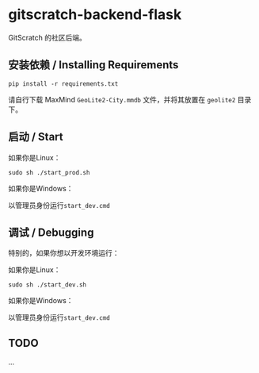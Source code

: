 # gitscratch-backend-flask

GitScratch 的社区后端。

## 安装依赖 / Installing Requirements
```shell
pip install -r requirements.txt
```
请自行下载 MaxMind `GeoLite2-City.mmdb` 文件，并将其放置在 `geolite2` 目录下。

## 启动 / Start
如果你是Linux：
```shell
sudo sh ./start_prod.sh
```
如果你是Windows：

以管理员身份运行`start_dev.cmd`

## 调试 / Debugging
特别的，如果你想以开发环境运行：

如果你是Linux：
```shell
sudo sh ./start_dev.sh
```
如果你是Windows：

以管理员身份运行`start_dev.cmd`

## TODO
...
